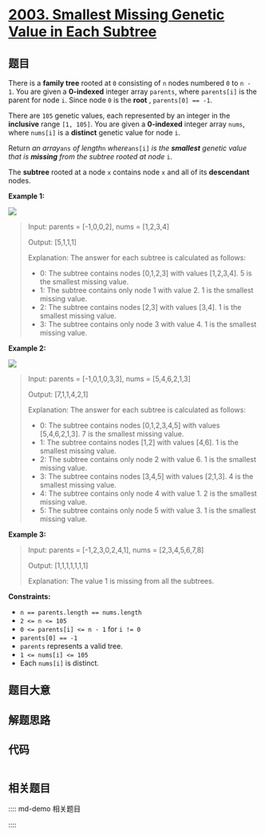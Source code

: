 # [2003. Smallest Missing Genetic Value in Each Subtree](https://leetcode.com/problems/smallest-missing-genetic-value-in-each-subtree)

## 题目

There is a **family tree** rooted at `0` consisting of `n` nodes numbered `0`
to `n - 1`. You are given a **0-indexed** integer array `parents`, where
`parents[i]` is the parent for node `i`. Since node `0` is the **root** ,
`parents[0] == -1`.

There are `105` genetic values, each represented by an integer in the
**inclusive** range `[1, 105]`. You are given a **0-indexed** integer array
`nums`, where `nums[i]` is a **distinct** genetic value for node `i`.

Return _an array_`ans` _of length_`n` _where_`ans[i]` _is_ _the **smallest**
genetic value that is **missing** from the subtree rooted at node_ `i`.

The **subtree** rooted at a node `x` contains node `x` and all of its
**descendant** nodes.



**Example 1:**

![](https://assets.leetcode.com/uploads/2021/08/23/case-1.png)

> Input: parents = [-1,0,0,2], nums = [1,2,3,4]
> 
> Output: [5,1,1,1]
> 
> Explanation: The answer for each subtree is calculated as follows:
> - 0: The subtree contains nodes [0,1,2,3] with values [1,2,3,4]. 5 is the smallest missing value.
> - 1: The subtree contains only node 1 with value 2. 1 is the smallest missing value.
> - 2: The subtree contains nodes [2,3] with values [3,4]. 1 is the smallest missing value.
> - 3: The subtree contains only node 3 with value 4. 1 is the smallest missing value.

**Example 2:**

![](https://assets.leetcode.com/uploads/2021/08/23/case-2.png)

> Input: parents = [-1,0,1,0,3,3], nums = [5,4,6,2,1,3]
> 
> Output: [7,1,1,4,2,1]
> 
> Explanation: The answer for each subtree is calculated as follows:
> - 0: The subtree contains nodes [0,1,2,3,4,5] with values [5,4,6,2,1,3]. 7 is the smallest missing value.
> - 1: The subtree contains nodes [1,2] with values [4,6]. 1 is the smallest missing value.
> - 2: The subtree contains only node 2 with value 6. 1 is the smallest missing value.
> - 3: The subtree contains nodes [3,4,5] with values [2,1,3]. 4 is the smallest missing value.
> - 4: The subtree contains only node 4 with value 1. 2 is the smallest missing value.
> - 5: The subtree contains only node 5 with value 3. 1 is the smallest missing value.

**Example 3:**

> Input: parents = [-1,2,3,0,2,4,1], nums = [2,3,4,5,6,7,8]
> 
> Output: [1,1,1,1,1,1,1]
> 
> Explanation: The value 1 is missing from all the subtrees.

**Constraints:**

  * `n == parents.length == nums.length`
  * `2 <= n <= 105`
  * `0 <= parents[i] <= n - 1` for `i != 0`
  * `parents[0] == -1`
  * `parents` represents a valid tree.
  * `1 <= nums[i] <= 105`
  * Each `nums[i]` is distinct.


## 题目大意

## 解题思路

## 代码

```javascript

```

## 相关题目

:::: md-demo 相关题目

::::
